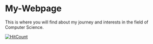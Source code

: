 # My-Webpage

This is where you will find about my journey and interests in the field of Computer Science.

[![HitCount](http://hits.dwyl.com/sahiljoshi515/My-Webpage.svg)](http://hits.dwyl.com/sahiljoshi515/My-Webpage)
